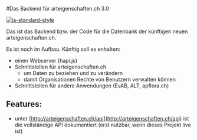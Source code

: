 #Das Backend für arteigenschaften.ch 3.0

[![js-standard-style](https://img.shields.io/badge/license-ISC-brightgreen.svg)](https://github.com/FNSKtZH/artendb/blob/master/License.md)

Das ist das Backend bzw. der Code für die Datenbank der künftigen neuen arteigenschaften.ch.

Es ist noch im Aufbau. Künftig soll es enhalten:

* einen Webserver (hapi.js)
* Schnittstellen für arteigenschaften.ch
  * um Daten zu beziehen und zu verändern
  * damit Organisationen Rechte von Benutzern verwalten können
* Schnittstellen für andere Anwendungen (EvAB, ALT, apflora.ch)

## Features:

* unter [http://arteigenschaften.ch/api](http://arteigenschaften.ch/api) ist die vollständige API dokumentiert (erst nutzbar, wenn dieses Projekt live ist) 
